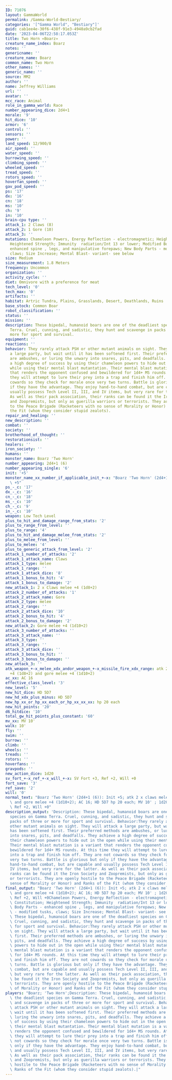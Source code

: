 ```yaml
---
ID: 71076
layout: GammaWorld
permalink: /Gamma-World-Bestiary/
categories: '["Gamma World", "Bestiary"]'
guid: cab1ee4e-30f6-438f-91e3-4940a9cb2fad
date: '2023-04-06T22:58:17.053Z'
title: Two Horn «Boarz»
creature_name_index: Boarz
notes: ''
genericname: ''
creature_name: Boarz
common_name: Two Horn
other_names: ''
generic_name: ''
source: MM2
author: ''
name: Jeffrey Williams
url: ''
avatar: ''
mcc_race: Animal
role_in_gamma_world: Race
number_appearing_dice: 2d4+1
morale: '9'
hit_dice: '10'
armor: '6'
control: ''
sensors: ''
power: ''
land_speed: 12/900/8
air_speed: ''
water_speed: ''
burrowing_speed: ''
climbing_speed: ''
wheeled_speed: ''
tread_speed: ''
rotors_speed: ''
hoverfan_speed: ''
gav_pod_speed: ''
ps: '17'
dx: '16'
cn: '18'
ms: '10'
ch: '9'
in: '10'
brain-cpu type: ''
attack_1: 2 Claws (8)
attack_2: 1 Gore (10)
attack_3: ''
mutations: Chameleon Powers, Energy Reflection - electromagnetic; Heightened Constitution;
  Heightened Strength; Immunity  radiation/Int 13 or lower; Modified Body Parts -
  enhanced spine , legs, and manipulative forepaws; New Body Parts - modified tusks,
  claws; Size Increase; Mental Blast- variant- see below
size: Medium
size_measurement: 1.8 Meters
frequency: Uncommon
organization: ''
activity_cycle: ''
diet: Omnivore with a preference for meat
tech_level: '0'
tech_max: '0'
artifacts: ''
habitat: Artric Tundra, Plains, Grasslands, Desert, Deathlands, Ruins
base_stock: Common Boar
robot_classification: ''
status: ''
mission: ''
description: These bipedal, humanoid boars are one of the deadliest species on Gamma
  Terra. Cruel, cunning, and sadistic, they hunt and scavenge in packs of three or
  more for sport and survival.
equipment: ''
reactions: ''
behavior: They rarely attack PSH or other mutant animals on sight. They will attack
  a large party, but wait until it has been softened first. Their preferred methods
  are ambushes, or luring the unwary into snares, pits, and deadfalls. They achieve
  a high degree of success by using their chameleon powers to hide out in the open
  while using their mental blast mutantation. Their mental blast mutation is a variant
  that renders the opponent confused and bewildered for 1d4+ MS rounds. At this time
  they will attempt to lure their prey into a trap and finish him off. They are not
  cowards so they check for morale once very two turns. Battle is glorious but only
  if they have the advantage. They enjoy hand-to-hand combat, but are capable and
  usually possess Tech Level II, III, and IV items, but very rare for the latter.
  As well as their pack association, their ranks can be found it the Iron Society
  and Zoopremists, but only as guerilla warriors or terrorists. They are openly hostile
  to the Peace Brigade (Racketeers with no sense of Morality or Honor) and Ranks of
  the Fit (whom they consider stupid zealots).
repair_and_healing: ''
new_description: ''
combat: ''
society: ''
brotherhood_of_thought: ''
restorationsist: ''
healers: ''
iron_society: ''
humans: ''
monster_name: Boarz 'Two Horn'
number_appearing: 2d4+1 (6)
number_appearing_single: '6'
init: '+5'
monster_name_xx_number_if_applicable_init_+-x: "Boarz 'Two Horn' (2d4+1 (6)): Init\
  \ +5"
ps_-_c: '17'
dx_-_c: '16'
cn_-_c: '18'
ms_-_c: '10'
ch_-_c: '9'
in_-_c: '10'
weapon: Low Tech Level
plus_to_hit_and_damage_range_from_stats: '2'
plus_to_range_from_level: ''
plus_to_range: '4'
plus_to_hit_and_damage_melee_from_stats: '2'
plus_to_melee_from_level: ''
plus_to_melee: '4'
plus_to_generic_attack_from_level: '2'
attack_1_number_of_attacks: '2'
attack_1_attack_name: Claws
attack_1_type: melee
attack_1_range: ''
attack_1_attack_dice: '8'
attack_1_bonus_to_hit: '4'
attack_1_bonus_to_damage: '2'
new_attack_1: 2 x Claws melee +4 (1d8+2)
attack_2_number_of_attacks: '1'
attack_2_attack_name: Gore
attack_2_type: melee
attack_2_range: ''
attack_2_attack_dice: '10'
attack_2_bonus_to_hit: '4'
attack_2_bonus_to_damage: '2'
new_attack_2: Gore melee +4 (1d10+2)
attack_3_number_of_attacks: ''
attack_3_attack_name: ''
attack_3_type: ''
attack_3_range: ''
attack_3_attack_dice: ''
attack_3_bonus_to_hit: ''
attack_3_bonus_to_damage: ''
new_attack_3: ''
atk_weapon_+-x_melee_xdx_andor_weapon_+-x_missile_fire_xdx_range: atk 2 x claws melee
  +4 (1d8+2) and gore melee +4 (1d10+2)
ac_xx: AC 16
effective_class_level: '3'
new_level: '5'
new_hit_dice: HD 5D7
new_hd_xdx_plus_minus: HD 5D7
new_hp_xx_or_hp_xx_each_or_hp_xx_xx_xx: hp 20 each
new_hit_points: '20'
d6_hitdice: '10'
total_gw_hit_points_plus_constant: '60'
mv_xx: MV 10'
walk: 10'
fly: ''
swim: ''
burrow: ''
climb: ''
wheels: ''
treads: ''
rotors: ''
hoverfans: ''
gravpods: ''
new_action_dice: 1d20
sv_fort_+-x_ref_+-x_will_+-x: SV Fort +3, Ref +2, Will +0
fort_save: '3'
ref_save: '2'
will: '0'
normal_text: "Boarz 'Two Horn' (2d4+1 (6)): Init +5; atk 2 x claws melee +4 (1d8+2)\
  \ and gore melee +4 (1d10+2); AC 16; HD 5D7 hp 20 each; MV 10' ; 1d20; SV Fort +3,\
  \ Ref +2, Will +0"
description_output: 'Description: These bipedal, humanoid boars are one of the deadliest
  species on Gamma Terra. Cruel, cunning, and sadistic, they hunt and scavenge in
  packs of three or more for sport and survival. Behavior:They rarely attack PSH or
  other mutant animals on sight. They will attack a large party, but wait until it
  has been softened first. Their preferred methods are ambushes, or luring the unwary
  into snares, pits, and deadfalls. They achieve a high degree of success by using
  their chameleon powers to hide out in the open while using their mental blast mutantation.
  Their mental blast mutation is a variant that renders the opponent confused and
  bewildered for 1d4+ MS rounds. At this time they will attempt to lure their prey
  into a trap and finish him off. They are not cowards so they check for morale once
  very two turns. Battle is glorious but only if they have the advantage. They enjoy
  hand-to-hand combat, but are capable and usually possess Tech Level II, III, and
  IV items, but very rare for the latter. As well as their pack association, their
  ranks can be found it the Iron Society and Zoopremists, but only as guerilla warriors
  or terrorists. They are openly hostile to the Peace Brigade (Racketeers with no
  sense of Morality or Honor) and Ranks of the Fit (whom they consider stupid zealots).'
final_output: "Boarz 'Two Horn' (2d4+1 (6)): Init +5; atk 2 x claws melee +4 (1d8+2)\
  \ and gore melee +4 (1d10+2); AC 16; HD 5D7 hp 20 each; MV 10' ; 1d20; SV Fort +3,\
  \ Ref +2, Will +0Chameleon Powers, Energy Reflection - electromagnetic; Heightened\
  \ Constitution; Heightened Strength; Immunity  radiation/Int 13 or lower; Modified\
  \ Body Parts - enhanced spine , legs, and manipulative forepaws; New Body Parts\
  \ - modified tusks, claws; Size Increase; Mental Blast- variant- see belowDescription:\
  \ These bipedal, humanoid boars are one of the deadliest species on Gamma Terra.\
  \ Cruel, cunning, and sadistic, they hunt and scavenge in packs of three or more\
  \ for sport and survival. Behavior:They rarely attack PSH or other mutant animals\
  \ on sight. They will attack a large party, but wait until it has been softened\
  \ first. Their preferred methods are ambushes, or luring the unwary into snares,\
  \ pits, and deadfalls. They achieve a high degree of success by using their chameleon\
  \ powers to hide out in the open while using their mental blast mutantation. Their\
  \ mental blast mutation is a variant that renders the opponent confused and bewildered\
  \ for 1d4+ MS rounds. At this time they will attempt to lure their prey into a trap\
  \ and finish him off. They are not cowards so they check for morale once very two\
  \ turns. Battle is glorious but only if they have the advantage. They enjoy hand-to-hand\
  \ combat, but are capable and usually possess Tech Level II, III, and IV items,\
  \ but very rare for the latter. As well as their pack association, their ranks can\
  \ be found it the Iron Society and Zoopremists, but only as guerilla warriors or\
  \ terrorists. They are openly hostile to the Peace Brigade (Racketeers with no sense\
  \ of Morality or Honor) and Ranks of the Fit (whom they consider stupid zealots)."
players: "Boarz; 'Two Horn';Description: These bipedal, humanoid boars are one of\
  \ the deadliest species on Gamma Terra. Cruel, cunning, and sadistic, they hunt\
  \ and scavenge in packs of three or more for sport and survival. Behavior:They rarely\
  \ attack PSH or other mutant animals on sight. They will attack a large party, but\
  \ wait until it has been softened first. Their preferred methods are ambushes, or\
  \ luring the unwary into snares, pits, and deadfalls. They achieve a high degree\
  \ of success by using their chameleon powers to hide out in the open while using\
  \ their mental blast mutantation. Their mental blast mutation is a variant that\
  \ renders the opponent confused and bewildered for 1d4+ MS rounds. At this time\
  \ they will attempt to lure their prey into a trap and finish him off. They are\
  \ not cowards so they check for morale once very two turns. Battle is glorious but\
  \ only if they have the advantage. They enjoy hand-to-hand combat, but are capable\
  \ and usually possess Tech Level II, III, and IV items, but very rare for the latter.\
  \ As well as their pack association, their ranks can be found it the Iron Society\
  \ and Zoopremists, but only as guerilla warriors or terrorists. They are openly\
  \ hostile to the Peace Brigade (Racketeers with no sense of Morality or Honor) and\
  \ Ranks of the Fit (whom they consider stupid zealots).|"
---
```

</br>